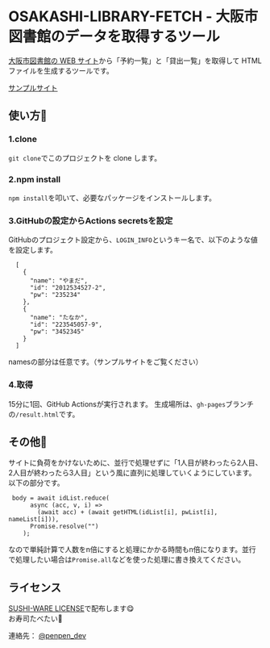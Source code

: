 # OSAKASHI-LIBRARY-FETCH - 大阪市図書館のデータを取得するツール

[大阪市図書館の WEB サイト](https://www.oml.city.osaka.lg.jp/)から「予約一覧」と「貸出一覧」を取得して HTML ファイルを生成するツールです。  

[サンプルサイト](https://penpendayo.github.io/osakasi-library-fetch/result.html)

## 使い方📖

### 1.clone
`git clone`でこのプロジェクトを clone します。
### 2.npm install
`npm install`を叩いて、必要なパッケージをインストールします。
### 3.GitHubの設定からActions secretsを設定
GitHubのプロジェクト設定から、`LOGIN_INFO`というキー名で、以下のような値を設定します。
```
  [
    {
      "name": "やまだ",
      "id": "2012534527-2",
      "pw": "235234"
    },
    {
      "name": "たなか",
      "id": "223545057-9",
      "pw": "3452345"
    }
  ]
```

namesの部分は任意です。（サンプルサイトをご覧ください）

### 4.取得
15分に1回、GitHub Actionsが実行されます。
生成場所は、`gh-pages`ブランチの`/result.html`です。

## その他🏃
サイトに負荷をかけないために、並行で処理せずに「1人目が終わったら2人目、2人目が終わったら3人目」という風に直列に処理していくようにしています。以下の部分です。
```
 body = await idList.reduce(
      async (acc, v, i) =>
        (await acc) + (await getHTML(idList[i], pwList[i], nameList[i])),
      Promise.resolve("")
    );
```
なので単純計算で人数をn倍にすると処理にかかる時間もn倍になります。並行で処理したい場合は`Promise.all`などを使った処理に書き換えてください。
## ライセンス

[SUSHI-WARE LICENSE](https://github.com/MakeNowJust/sushi-ware)で配布します😋　  
お寿司たべたい🍣

連絡先： [@penpen_dev](https://twitter.com/penpen_dev)

